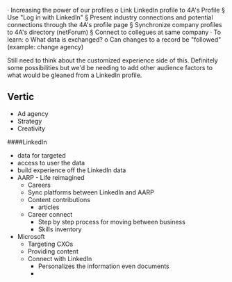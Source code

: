 ·  Increasing the power of our profiles
o Link LinkedIn profile to 4A's Profile
§ Use "Log in with LinkedIn"
§ Present industry connections and potential connections through the 4A's profile page
§ Synchronize company profiles to 4A's directory (netForum)
§ Connect to collegues at same company
·  To learn:
o What data is exchanged?
o Can changes to a record be "followed" (example: change agency)
 
Still need to think about the customized experience side of this. Definitely some possibilities but we'd be needing to add other audience factors to what would be gleaned from a LinkedIn profile.


## Vertic

* Ad agency
* Strategy
* Creativity 

####LinkedIn 

* data for targeted
* access to user the data
* build experience off the LinkedIn data
* AARP - Life reimagined
	* Careers 
	* Sync platforms between LinkedIn and AARP
	* Content contributions
		* articles
	* Career connect
		* Step by step process for moving between business
		* Skills inventory
* Microsoft
	* Targeting CXOs
	* Providing content
	* Connect with LinkedIn
		* Personalizes the information even documents
		* 
